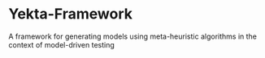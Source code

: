 # Yekta-Framework
A framework for generating models using meta-heuristic algorithms in the context of model-driven testing

